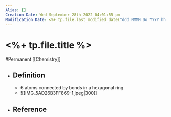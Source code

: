 ```yaml
---
Alias: []
Creation Date: Wed September 28th 2022 04:01:55 pm 
Modification Date: <%+ tp.file.last_modified_date("ddd MMMM Do YYYY hh:mm:ss a") %>
---
```

# <%+ tp.file.title %>
#Permanent [[Chemistry]]

- ## Definition
	- 6 atoms connected by bonds in a hexagonal ring.
	- ![[IMG_5AD26B3FF869-1.jpeg|300]]
- ## Reference